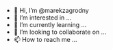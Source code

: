 - 👋 Hi, I’m @marekzagrodny
- 👀 I’m interested in ...
- 🌱 I’m currently learning ...
- 💞️ I’m looking to collaborate on ...
- 📫 How to reach me ...

<!---
marekzagrodny/marekzagrodny is a ✨ special ✨ repository because its `README.md` (this file) appears on your GitHub profile.
You can click the Preview link to take a look at your changes.
--->
